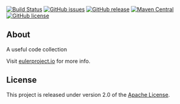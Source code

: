 [![Build Status](https://ci.eulerproject.io/buildStatus/icon?job=euler-common)](https://ci.eulerproject.io/job/euler-common/)
[![GitHub issues](https://img.shields.io/github/issues/euler-projects/euler-common.svg)](https://github.com/euler-projects/euler-common/issues)
[![GitHub release](https://img.shields.io/github/release/euler-projects/euler-common.svg)](https://github.com/euler-projects/euler-common/releases)
[![Maven Central](https://maven-badges.herokuapp.com/maven-central/org.eulerframework/euler-common/badge.svg)](https://maven-badges.herokuapp.com/maven-central/org.eulerframework/euler-common)
[![GitHub license](https://img.shields.io/github/license/euler-projects/euler-common.svg)](https://raw.githubusercontent.com/euler-projects/euler-common/master/LICENSE)
## About
A useful code collection

Visit [eulerproject.io][] for more info.

## License
This project is released under version 2.0 of the [Apache License][].

[Apache License]: http://www.apache.org/licenses/LICENSE-2.0
[eulerproject.io]: https://eulerproject.io
